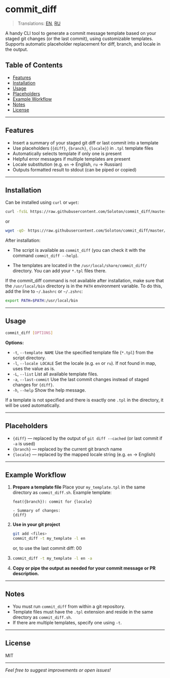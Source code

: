 # commit\_diff

> Translations: [EN](./README.md), [RU](./README-ru.md)

A handy CLI tool to generate a commit message template based on your staged git changes (or the last commit), using customizable templates.
Supports automatic placeholder replacement for diff, branch, and locale in the output.

## Table of Contents

- [Features](#features)
- [Installation](#installation)
- [Usage](#usage)
- [Placeholders](#placeholders)
- [Example Workflow](#example-workflow)
- [Notes](#notes)
- [License](#license)

---

## Features

* Insert a summary of your staged git diff or last commit into a template
* Use placeholders (`{diff}`, `{branch}`, `{locale}`) in `.tpl` template files
* Automatically selects template if only one is present
* Helpful error messages if multiple templates are present
* Locale substitution (e.g. `en` → English, `ru` → Russian)
* Outputs formatted result to stdout (can be piped or copied)

---

## Installation

Can be installed using `curl` or `wget`:

```sh
curl -fsSL https://raw.githubusercontent.com/Soloton/commit_diff/master/install.sh | bash
```

or

```sh
wget -qO- https://raw.githubusercontent.com/Soloton/commit_diff/master/install.sh | bash
```

After installation:

- The script is available as `commit_diff` (you can check it with the command `commit_diff --help`).

- The templates are located in the `/usr/local/share/commit_diff/` directory.
You can add your `*.tpl` files there.

If the commit_diff command is not available after installation, make sure that the `/usr/local/bin` directory is in the `PATH` environment variable.
To do this, add the line to `~/.bashrc` or `~/.zshrc`:

``` sh
export PATH=$PATH:/usr/local/bin
```

---

## Usage

```sh
commit_diff [OPTIONS]
```

**Options:**

* `-t`, `--template NAME`
  Use the specified template file (`*.tpl`) from the script directory.
* `-l`, `--locale LOCALE`
  Set the locale (e.g. `en` or `ru`). If not found in map, uses the value as is.
* `-L`, `--list`
  List all available template files.
* `-a`, `--last-commit`
  Use the last commit changes instead of staged changes for `{diff}`.
* `-h`, `--help`
  Show the help message.

If a template is not specified and there is exactly one `.tpl` in the directory, it will be used automatically.

---

## Placeholders

* `{diff}` — replaced by the output of `git diff --cached` (or last commit if `-a` is used)
* `{branch}` — replaced by the current git branch name
* `{locale}` — replaced by the mapped locale string (e.g. `en` → English)

---

## Example Workflow

1. **Prepare a template file**
   Place your `my_template.tpl` in the same directory as `commit_diff.sh`.
   Example template:

   ```
   feat({branch}): commit for {locale}

   - Summary of changes:
   {diff}
   ```

2. **Use in your git project**

   ```sh
   git add <files>
   commit_diff -t my_template -l en
   ```

   or, to use the last commit diff:
00
3. 
   ```sh
   commit_diff -t my_template -l en -a
   ```

3. **Copy or pipe the output as needed for your commit message or PR description.**

---

## Notes

* You must run `commit_diff` from within a git repository.
* Template files must have the `.tpl` extension and reside in the same directory as `commit_diff.sh`.
* If there are multiple templates, specify one using `-t`.

---

## License

MIT

---

*Feel free to suggest improvements or open issues!*

